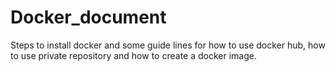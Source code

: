 # Docker_document

Steps to install docker and some guide lines for how to use docker hub, how to use private repository and how to create a docker image.
